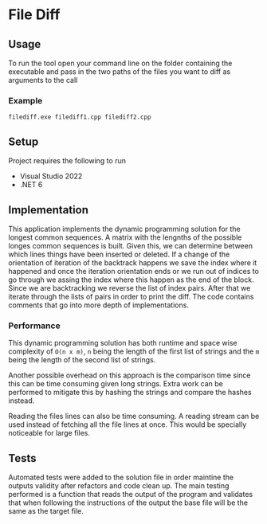 # File Diff

## Usage
To run the tool open your command line on the folder containing the executable and pass in the two paths of the files you want to diff as arguments to the call
### Example
```
filediff.exe filediff1.cpp filediff2.cpp
```

## Setup
Project requires the following to run
- Visual Studio 2022
- .NET 6

## Implementation
This application implements the dynamic programming solution for the longest common sequences. A matrix with the lengnths of the possible longes common sequences is built. Given this, we can determine between which lines things have been inserted or deleted. If a change of the orientation of iteration of the backtrack happens we save the index where it happened and once the iteration orientation ends or we run out of indices to go through we assing the index where this happen as the end of the block. Since we are backtracking we reverse the list of index pairs. After that we iterate through the lists of pairs in order to print the diff. The code contains comments that go into more depth of implementations.

### Performance
This dynamic programming solution has both runtime and space wise complexity of `O(n x m)`, `n` being the length of the first list of strings and the `m` being the length of the second list of strings.

Another possible overhead on this approach is the comparison time since this can be time consuming given long strings. Extra work can be performed to mitigate this by hashing the strings and compare the hashes instead.

Reading the files lines can also be time consuming. A reading stream can be used instead of fetching all the file lines at once. This would be specially noticeable for large files.

## Tests
Automated tests were added to the solution file in order maintine the outputs validity after refactors and code clean up.
The main testing performed is a function that reads the output of the program and validates that when following the instructions of the output the base file will be the same as the target file.
